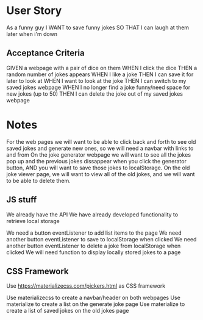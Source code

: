 # User Story 

As a funny guy
I WANT to save funny jokes
SO THAT I can laugh at them later when i'm down

## Acceptance Criteria 

GIVEN a webpage with a pair of dice on them
WHEN I click the dice 
THEN a random number of jokes appears
WHEN I like a joke
THEN I can save it for later to look at
WHEN I want to look at the joke
THEN I can switch to my saved jokes webpage
WHEN I no longer find a joke funny/need space for new jokes (up to 50)
THEN I can delete the joke out of my saved jokes webpage

# Notes

For the web pages we will want to be able to click back and forth to see old saved jokes and generate new ones, so we will need a navbar with links to and from
On the joke generator webpage we will want to see all the jokes pop up and the previous jokes dissappear when you click the generator button, AND you will want 
to save those jokes to localStorage.
On the old joke viewer page, we will want to view all of the old jokes, and we will want to be able to delete them. 


## JS stuff
We already have the API
We have already developed functionality to retrieve local storage

We need a button eventListener to add list items to the page
We need another button eventListener to save to localStorage when clicked
We need another button eventListener to delete a joke from localStorage when clicked
We will need function to display locally stored jokes to a page

## CSS Framework 

Use https://materializecss.com/pickers.html as CSS framework

Use materializecss to create a navbar/header on both webpages
Use materialize to create a list on the generate joke page
Use materialize to create a list of saved jokes on the old jokes page

